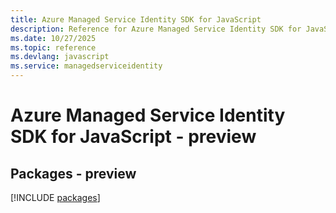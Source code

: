 ```yaml
---
title: Azure Managed Service Identity SDK for JavaScript
description: Reference for Azure Managed Service Identity SDK for JavaScript
ms.date: 10/27/2025
ms.topic: reference
ms.devlang: javascript
ms.service: managedserviceidentity
---
```

# Azure Managed Service Identity SDK for JavaScript - preview
## Packages - preview
[!INCLUDE [packages](managed-service-identity-index.md)]